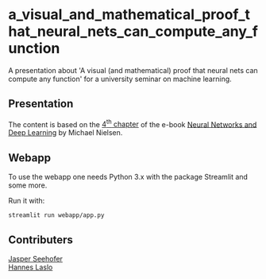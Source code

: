 # a_visual_and_mathematical_proof_that_neural_nets_can_compute_any_function

A presentation about 'A visual (and mathematical) proof that neural nets can compute any function' for a university seminar on machine learning.

## Presentation

The content is based on the [4<sup>th</sup> chapter](http://neuralnetworksanddeeplearning.com/chap4.html) of the e-book [Neural Networks and Deep Learning](http://neuralnetworksanddeeplearning.com) by Michael Nielsen.

## Webapp

To use the webapp one needs Python 3.x with the package Streamlit and some more.

Run it with:
```shell
streamlit run webapp/app.py
```

## Contributers

[Jasper Seehofer](https://github.com/JasperSeehofer)  
[Hannes Laslo](https://github.com/HannesLa19)
